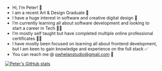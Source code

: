 - Hi, I’m Peter! 👋
- I am a recent Art & Design Graduate 🎨
- I have a huge interest in software and creative digital design 💽
- I’m currently learning all about software development and looking to start a career in Tech 🧑‍💻
- I’m mostly self taught but have completed multiple online professional certificates 👨‍🎓
- I have mostly been focused on learning all about frontend development, but I am keen to gain knowledge and experience on the full stack ✅
- You can reach me @ pwhelanstudio@gmail.com 📩

[![Peter's GitHub stats](https://github-readme-stats.vercel.app/api?username=PWhelan3&show_icons=true&theme=radical)](https://github.com/anuraghazra/github-readme-stats)
